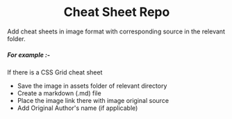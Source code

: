 <h1 align="center">Cheat Sheet Repo</h1>

Add cheat sheets in image format with corresponding source in the relevant folder.


##### For example :- 

If there is a CSS Grid cheat sheet 
- Save the image in assets folder of relevant directory
- Create a markdown (.md) file 
- Place the image link there with image original source
- Add Original Author's name (if applicable)